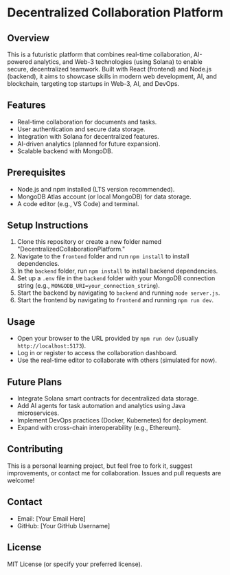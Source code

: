 # Decentralized Collaboration Platform

## Overview
This is a futuristic platform that combines real-time collaboration, AI-powered analytics, and Web-3 technologies (using Solana) to enable secure, decentralized teamwork. Built with React (frontend) and Node.js (backend), it aims to showcase skills in modern web development, AI, and blockchain, targeting top startups in Web-3, AI, and DevOps.

## Features
- Real-time collaboration for documents and tasks.
- User authentication and secure data storage.
- Integration with Solana for decentralized features.
- AI-driven analytics (planned for future expansion).
- Scalable backend with MongoDB.

## Prerequisites
- Node.js and npm installed (LTS version recommended).
- MongoDB Atlas account (or local MongoDB) for data storage.
- A code editor (e.g., VS Code) and terminal.

## Setup Instructions
1. Clone this repository or create a new folder named "DecentralizedCollaborationPlatform."
2. Navigate to the `frontend` folder and run `npm install` to install dependencies.
3. In the `backend` folder, run `npm install` to install backend dependencies.
4. Set up a `.env` file in the `backend` folder with your MongoDB connection string (e.g., `MONGODB_URI=your_connection_string`).
5. Start the backend by navigating to `backend` and running `node server.js`.
6. Start the frontend by navigating to `frontend` and running `npm run dev`.

## Usage
- Open your browser to the URL provided by `npm run dev` (usually `http://localhost:5173`).
- Log in or register to access the collaboration dashboard.
- Use the real-time editor to collaborate with others (simulated for now).

## Future Plans
- Integrate Solana smart contracts for decentralized data storage.
- Add AI agents for task automation and analytics using Java microservices.
- Implement DevOps practices (Docker, Kubernetes) for deployment.
- Expand with cross-chain interoperability (e.g., Ethereum).

## Contributing
This is a personal learning project, but feel free to fork it, suggest improvements, or contact me for collaboration. Issues and pull requests are welcome!

## Contact
- Email: [Your Email Here]
- GitHub: [Your GitHub Username]

## License
MIT License (or specify your preferred license).
